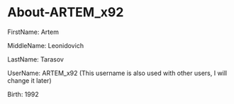 # About-ARTEM_x92

FirstName: Artem

MiddleName: Leonidovich

LastName: Tarasov

UserName: ARTEM_x92 (This username is also used with other users, I will change it later)

Birth: 1992

